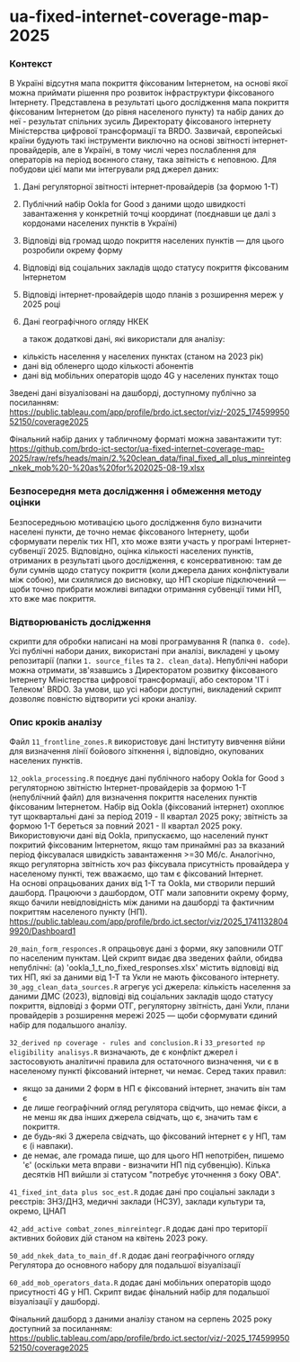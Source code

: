 # ua-fixed-internet-coverage-map-2025

### Контекст
В Україні відсутня мапа покриття фіксованим Інтернетом, на основі якої можна приймати рішення про розвиток інфраструктури фіксованого Інтернету. Представлена в результаті цього дослідження мапа покриття фіксованим Інтернетом (до рівня населеного пункту) та набір даних до неї - результат спільних зусиль Директорату фіксованого інтернету Міністерства цифрової трансформації та BRDO. Зазвичай, європейські країни будують такі інструменти виключно на основі звітності інтернет-провайдерів, але в Україні, в тому числі через послаблення для операторів на період воєнного стану, така звітність є неповною. Для побудови цієї мапи ми інтегрували ряд джерел даних:
1. Дані регуляторної звітності інтернет-провайдерів (за формою 1-Т)
2. Публічний набір Ookla for Good з даними щодо швидкості завантаження у конкретній точці координат (поєднавши це далі з кордонами населених пунктів в Україні)
3. Відповіді від громад щодо покриття населених пунктів — для цього розробили окрему форму
4. Відповіді від соціальних закладів щодо статусу покриття фіксованим Інтернетом
5. Відповіді інтернет-провайдерів щодо планів з розширення мереж у 2025 році
6. Дані географічного огляду НКЕК
   
   а також додаткові дані, які використали для аналізу:
- кількість населення у населених пунктах (станом на 2023 рік)
- дані від обленерго щодо кількості абонентів
- дані від мобільних операторів щодо 4G у населених пунктах тощо

Зведені дані візуалізовані на дашборді, доступному публічно за посиланням:
https://public.tableau.com/app/profile/brdo.ict.sector/viz/-2025_17459995052150/coverage2025

Фінальний набір даних у табличному форматі можна завантажити тут:
https://github.com/brdo-ict-sector/ua-fixed-internet-coverage-map-2025/raw/refs/heads/main/2.%20clean_data/final_fixed_all_plus_minreinteg_nkek_mob%20-%20as%20for%202025-08-19.xlsx


### Безпосередня мета дослідження і обмеження методу оцінки
Безпосередньою мотивацією цього дослідження було визначити населені пункти, де точно немає фіксованого Інтернету, щоби сформувати перелік тих НП, хто може взяти участь у програмі Інтернет-субвенції 2025. Відповідно, оцінка кількості населених пунктів, отриманих в результаті цього дослідження, є консервативною: там де були сумнів щодо статусу покриття (коли джерела даних конфліктували між собою), ми схилялися до висновку, що НП скоріше підключений — щоби точно прибрати можливі випадки отримання субвенції тими НП, хто вже має покриття.

### Відтворюваність дослідження
скрипти для обробки написані на мові програмування R (папка `0. code`). Усі публічні набори даних, використані при аналізі, викладені у цьому репозитарії (папки `1. source_files` та `2. clean_data`). Непублічні набори можна отримати, зв'язавшись з Директоратом розвитку фіксованого Інтернету Міністерства цифрової трансформації, або сектором 'IT і Телеком' BRDO. За умови, що усі набори доступні, викладений скрипт дозволяє повністю відтворити усі кроки аналізу.

### Опис кроків аналізу 
Файл `11_frontline_zones.R` використовує дані Інституту вивчення війни для визначення лінії бойового зіткнення і, відповідно, окупованих населених пунктів.

`12_ookla_processing.R` поєднує дані публічного набору Ookla for Good з регуляторною звітністю Інтернет-провайдерів за формою 1-Т (непублічний файл) для визначення покриття населених пунктів фіксованим Інтернетом. Набір від Ookla (фіксований інтернет) охоплює тут щоквартальні дані за період 2019 - II квартал 2025 року; звітність за формою 1-Т береться за повний 2021 - ІІ квартал 2025 року. Використовуючи дані від Ookla, припускаємо, що населений пункт покритий фіксованим Інтернетом, якщо там принаймні раз за вказаний період фіксувалася швидкість завантаження >=30 Мб/с. Аналогічно, якщо регуляторна звітність хоч раз фіксувала присутність провайдера у населеному пункті, теж вважаємо, що там є фіксований Інтернет.  
На основі опрацьованих даних від 1-Т та Ookla, ми створили перший дашборд. Працюючи з дашбордом, ОТГ мали заповнити окрему форму, якщо бачили невідповідність між даними на дашборді та фактичним покриттям населеного пункту (НП).
https://public.tableau.com/app/profile/brdo.ict.sector/viz/2025_17411328049920/Dashboard1

`20_main_form_responces.R` опрацьовує дані з форми, яку заповнили ОТГ по населеним пунктам. Цей скрипт видає два зведених файли, обидва непублічні: (а) 'ookla_1_t_no_fixed_responses.xlsx' містить відповіді від тих НП, які за даними від 1-Т та Укли не мають фіксованого інтернету. 
`30_agg_clean_data_sources.R` агрегує усі джерела: кількість населення за даними ДМС (2023), відповіді від соціальних закладів щодо статусу покриття, відповіді з форми ОТГ, регуляторну звітність, дані Укли, плани провайдерів з розширення мережі 2025 — щоби сформувати єдиний набір для подальшого аналізу.

`32_derived np coverage - rules and conclusion.R` і `33_presorted np eligibility analisys.R` визначають, де є конфлікт джерел і застосовують аналітичні правила для остаточного визначення, чи є в населеному пункті фіксований інтернет, чи немає. Серед таких правил:
- якщо за даними 2 форм в НП є фіксований інтернет, значить він там є
- де лише географічний огляд регулятора свідчить, що немає фікси, а не менш як два інших джерела свідчать, що є, значить там є покриття.
- де будь-які 3 джерела свідчать, що фіксований інтернет є у НП, там є (і навпаки).
- де немає, але громада пише, що для цього НП непотрібен, пишемо 'є' (оскільки мета вправи - визначити НП під субвенцію).
Кілька десятків НП вийшли зі статусом "потребує уточнення з боку ОВА".

`41_fixed_int_data plus soc_est.R` додає дані про соціальні заклади з реєстрів: ЗНЗ/ДНЗ, медичні заклади (НСЗУ), заклади культури та, окремо, ЦНАП

`42_add_active combat_zones_minreintegr.R` додає дані про території активних бойових дій станом на квітень 2023 року.

`50_add_nkek_data_to_main_df.R` додає дані географічного огляду Регулятора до основного набору для подальшої візуалізації

`60_add_mob_operators_data.R` додає дані мобільних операторів щодо присутності 4G у НП. Скрипт видає фінальний набір для подальшої візуалізації у дашборді.

Фінальний дашборд з даними аналізу станом на серпень 2025 року доступний за посиланням:
https://public.tableau.com/app/profile/brdo.ict.sector/viz/-2025_17459995052150/coverage2025

